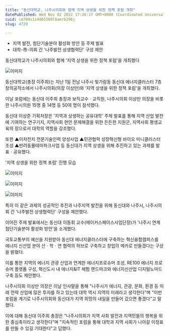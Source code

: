 ```yaml
---
title: "동신대학교, 나주시의회와 함께 지역 상생을 위한 정책 포럼 개최"
datePublished: Wed Nov 02 2022 17:26:17 GMT+0000 (Coordinated Universal Time)
cuid: cm704s1z4001509l8amrb296j
slug: 4729

---
```



- 지역 발전, 첨단기술분야 활성화 방안 등 주제 발표
- 대학-市-의회 간 '나주발전 상생협력단' 구성 제안

동신대학교가 나주시의회와 함께 '지역 상생을 위한 정책 포럼'을 개최했다

![이미지](https://cdn.hashnode.com/res/hashnode/image/upload/v1739257105658/6a250b30-6c01-4ae1-9280-8e8140fe1719.jpeg)

동신대학교(총장 이주희)는 지난 1일 전남 나주시 빛가람동 동신대 에너지클러스터 7층 창의공작소에서 나주시의회(의장 이상만)와 ‘지역 상생을 위한 정책 포럼'을 개최했다.

이날 포럼에는 동신대 이주희 총장과 보직교수ㆍ교직원, 나주시의회 이상만 의장을 비롯한 나주시의원 15명 중 14명 등 50여 명이 참석했다.

동신대 이상준 기획처장은 '지역과 상생하는 공유대학' 주제 발표를 통해 지역 산업 발전에 기여하는 연구기지, 지역사회 현안 문제해결을 위한 든든한 지원군, 지역사회 평생교육의 장으로서 대학의 역할을 강조했다.

또한 ▲이차전지 전문기술인력 양성사업 ▲민관협력 성장혁신형 바이오 미니클러스터 조성 ▲반려동물테마파크사업 등 동신대가 지역 상생을 위해 추진하고 있는 과제를 발표ㆍ공유했다.

'지역 상생을 위한 정책 포럼' 진행 모습

![이미지](https://cdn.hashnode.com/res/hashnode/image/upload/v1739257108122/a07d9dda-3bc9-4554-954e-4269057f0b17.jpeg)

![이미지](https://cdn.hashnode.com/res/hashnode/image/upload/v1739257110205/8da0d10a-8700-47e3-a1a6-c7dabb813596.jpeg)

![이미지](https://cdn.hashnode.com/res/hashnode/image/upload/v1739257112201/5a484400-0e97-486e-81ce-2255e01892cf.jpeg)

특히 이 같은 과제의 성공적인 추진과 나주지역 발전을 위해 동신대와 나주시, 나주시의회 간 '나주발전 상생협력단' 구성을 제안했다.

이어진 주제 발표에서는 동신대 이동휘 교수(메이커스페이스사업단장)가 '나주시 연계 첨단기술분야 활성화 방안'을 소개했다.

국토교통부의 예산을 지원받아 동신대 에너지클러스터에 구축하는 혁신융합캠퍼스를 에너지 신산업 분야 산ㆍ학ㆍ연 협력의 허브로 구축하고 창업의 메카로 만들겠다는 구상을 밝혔다.

이를 통한 지역의 에너지 관광 산업과 연계한 에너지프로슈머 조성, RE100 에너지 프로슈머 플랫폼 구성, 혁신도시 내 에너지&IT 체험 랜드마크와 에너지신산업 디지털노마드 구축 등도 제안했다.

나주시의회 이상만 의장은 이날 인사말을 통해 "나주시가 에너지, 관광, 문화, 환경 등 미래 전략 산업에 많은 투자를 하고 있는데 대학 역시 지역의 미래라고 생각한다"며 "이번 포럼을 계기로 나주시의회와 동신대가 지역 희망의 내일을 만들어 갔으면 좋겠다"고 말했다.

이에 대해 동신대 이주희 총장은 "나주시의회가 지역 사회 발전과 지역민들의 행복을 위한 중심축이라고 생각한다"며 "지속적인 포럼을 통해 대학과 지역 사회가 나아갈 이정표를 만들 수 있길 기대한다"고 답했다.